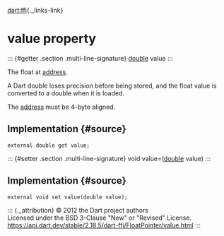 [dart:ffi](../../dart-ffi/dart-ffi-library){._links-link}

value property
==============

::: {#getter .section .multi-line-signature}
[double](../../dart-core/double-class) value
:::

The float at [address](../pointer/address).

A Dart double loses precision before being stored, and the float value
is converted to a double when it is loaded.

The [address](../pointer/address) must be 4-byte aligned.

Implementation {#source}
--------------

``` {.language-dart data-language="dart"}
external double get value;
```

::: {#setter .section .multi-line-signature}
void value=([double](../../dart-core/double-class) value)
:::

Implementation {#source}
--------------

``` {.language-dart data-language="dart"}
external void set value(double value);
```

::: {._attribution}
© 2012 the Dart project authors\
Licensed under the BSD 3-Clause \"New\" or \"Revised\" License.\
<https://api.dart.dev/stable/2.18.5/dart-ffi/FloatPointer/value.html>
:::

